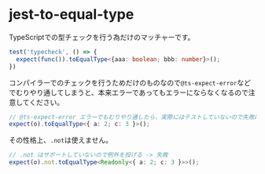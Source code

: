 # jest-to-equal-type

TypeScriptでの型チェックを行う為だけのマッチャーです。

```ts
test('typecheck', () => {
  expect(func()).toEqualType<{aaa: boolean; bbb: number}>();
})
```

コンパイラーでのチェックを行うためだけのものなので`@ts-expect-error`などでむりやり通してしまうと、本来エラーであってもエラーにならなくなるので注意してください。

```ts
// @ts-expect-error エラーでもむりやり通したら、実際にはテストしていないので失敗にはならない
expect(o).toEqualType<{ a: 2; c: 3 }>();
```

その性格上、`.not`は使えません。

```ts
// .not はサポートしていないので例外を投げる -> 失敗
expect(o).not.toEqualType<Readonly<{ a: 2; c: 3 }>>();
```
